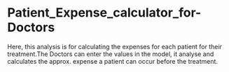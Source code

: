 # Patient_Expense_calculator_for-Doctors
Here, this analysis is for calculating the expenses for each patient for their treatment.The Doctors can enter the values in the model, it analyse and calculates the approx. expense a patient can occur before the treatment.
